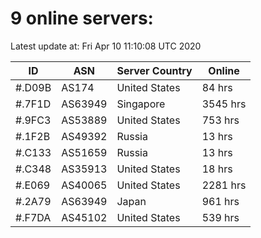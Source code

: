 # 9 online servers:

Latest update at: Fri Apr 10 11:10:08 UTC 2020

| ID | ASN | Server Country | Online |
| -- | --- | -------------- | ------ |
| #.D09B | AS174 | United States | 84 hrs |
| #.7F1D | AS63949 | Singapore | 3545 hrs |
| #.9FC3 | AS53889 | United States | 753 hrs |
| #.1F2B | AS49392 | Russia | 13 hrs |
| #.C133 | AS51659 | Russia | 13 hrs |
| #.C348 | AS35913 | United States | 18 hrs |
| #.E069 | AS40065 | United States | 2281 hrs |
| #.2A79 | AS63949 | Japan | 961 hrs |
| #.F7DA | AS45102 | United States | 539 hrs |

